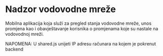 # Nadzor vodovodne mreže

Mobilna aplikacija koja služi za pregled stanja vodovodne mreže, unos promjena kao i obavještavanje korisnika o promjenama koje su nastale na vodovodnoj mreži.

NAPOMENA: U shared.js unijeti IP adresu računara na kojem je pokrenut backend

